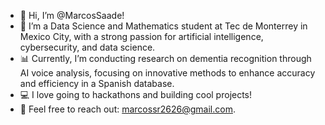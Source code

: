 - 👋 Hi, I’m @MarcosSaade!
- 🌟 I’m a Data Science and Mathematics student at Tec de Monterrey in Mexico City, with a strong passion for artificial intelligence, cybersecurity, and data science.
- 📊 Currently, I’m conducting research on dementia recognition through AI voice analysis, focusing on innovative methods to enhance accuracy and efficiency in a Spanish database.
- 💻 I love going to hackathons and building cool projects!
- 📩 Feel free to reach out: marcossr2626@gmail.com. 
